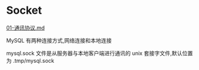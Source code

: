 # Socket

 [01-通讯协议.md](../01-总体结构/01-通讯协议.md) 

MySQL 有两种连接方式,网络连接和本地连接

mysql.sock  文件是从服务器与本地客户端进行通讯的 unix 套接字文件,默认位置为 .tmp/mysql.sock

